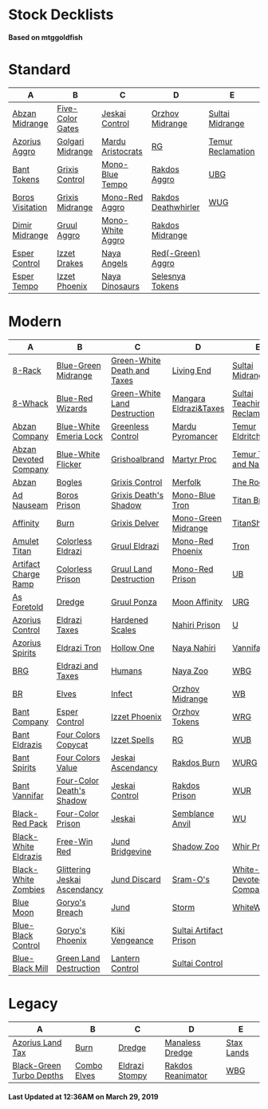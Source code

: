 # Stock Decklists
#### Based on mtggoldfish


# Standard

|                                 A                                  |                                 B                                  |                                  C                                   |                                    D                                     |                                  E                                   |
|--------------------------------------------------------------------|--------------------------------------------------------------------|----------------------------------------------------------------------|--------------------------------------------------------------------------|----------------------------------------------------------------------|
|[Abzan Midrange](./mtggoldfish/Standard/decks/Abzan_Midrange.md)    |[Five-Color Gates](./mtggoldfish/Standard/decks/Five-Color_Gates.md)|[Jeskai Control](./mtggoldfish/Standard/decks/Jeskai_Control.md)      |[Orzhov Midrange](./mtggoldfish/Standard/decks/Orzhov_Midrange.md)        |[Sultai Midrange](./mtggoldfish/Standard/decks/Sultai_Midrange.md)    |
|[Azorius Aggro](./mtggoldfish/Standard/decks/Azorius_Aggro.md)      |[Golgari Midrange](./mtggoldfish/Standard/decks/Golgari_Midrange.md)|[Mardu Aristocrats](./mtggoldfish/Standard/decks/Mardu_Aristocrats.md)|[RG](./mtggoldfish/Standard/decks/RG.md)                                  |[Temur Reclamation](./mtggoldfish/Standard/decks/Temur_Reclamation.md)|
|[Bant Tokens](./mtggoldfish/Standard/decks/Bant_Tokens.md)          |[Grixis Control](./mtggoldfish/Standard/decks/Grixis_Control.md)    |[Mono-Blue Tempo](./mtggoldfish/Standard/decks/Mono-Blue_Tempo.md)    |[Rakdos Aggro](./mtggoldfish/Standard/decks/Rakdos_Aggro.md)              |[UBG](./mtggoldfish/Standard/decks/UBG.md)                            |
|[Boros Visitation](./mtggoldfish/Standard/decks/Boros_Visitation.md)|[Grixis Midrange](./mtggoldfish/Standard/decks/Grixis_Midrange.md)  |[Mono-Red Aggro](./mtggoldfish/Standard/decks/Mono-Red_Aggro.md)      |[Rakdos Deathwhirler](./mtggoldfish/Standard/decks/Rakdos_Deathwhirler.md)|[WUG](./mtggoldfish/Standard/decks/WUG.md)                            |
|[Dimir Midrange](./mtggoldfish/Standard/decks/Dimir_Midrange.md)    |[Gruul Aggro](./mtggoldfish/Standard/decks/Gruul_Aggro.md)          |[Mono-White Aggro](./mtggoldfish/Standard/decks/Mono-White_Aggro.md)  |[Rakdos Midrange](./mtggoldfish/Standard/decks/Rakdos_Midrange.md)        |                                                                      |
|[Esper Control](./mtggoldfish/Standard/decks/Esper_Control.md)      |[Izzet Drakes](./mtggoldfish/Standard/decks/Izzet_Drakes.md)        |[Naya Angels](./mtggoldfish/Standard/decks/Naya_Angels.md)            |[Red(-Green) Aggro](./mtggoldfish/Standard/decks/Red(-Green)_Aggro.md)    |                                                                      |
|[Esper Tempo](./mtggoldfish/Standard/decks/Esper_Tempo.md)          |[Izzet Phoenix](./mtggoldfish/Standard/decks/Izzet_Phoenix.md)      |[Naya Dinosaurs](./mtggoldfish/Standard/decks/Naya_Dinosaurs.md)      |[Selesnya Tokens](./mtggoldfish/Standard/decks/Selesnya_Tokens.md)        |                                                                      |


# Modern

|                                     A                                      |                                            B                                             |                                            C                                             |                                         D                                          |                                           E                                            |
|----------------------------------------------------------------------------|------------------------------------------------------------------------------------------|------------------------------------------------------------------------------------------|------------------------------------------------------------------------------------|----------------------------------------------------------------------------------------|
|[8-Rack](./mtggoldfish/Modern/decks/8-Rack.md)                              |[Blue-Green Midrange](./mtggoldfish/Modern/decks/Blue-Green_Midrange.md)                  |[Green-White Death and Taxes](./mtggoldfish/Modern/decks/Green-White_Death_and_Taxes.md)  |[Living End](./mtggoldfish/Modern/decks/Living_End.md)                              |[Sultai Midrange](./mtggoldfish/Modern/decks/Sultai_Midrange.md)                        |
|[8-Whack](./mtggoldfish/Modern/decks/8-Whack.md)                            |[Blue-Red Wizards](./mtggoldfish/Modern/decks/Blue-Red_Wizards.md)                        |[Green-White Land Destruction](./mtggoldfish/Modern/decks/Green-White_Land_Destruction.md)|[Mangara Eldrazi&amp;Taxes](./mtggoldfish/Modern/decks/Mangara_Eldrazi&amp;Taxes.md)|[Sultai Teaching Reclamation](./mtggoldfish/Modern/decks/Sultai_Teaching_Reclamation.md)|
|[Abzan Company](./mtggoldfish/Modern/decks/Abzan_Company.md)                |[Blue-White Emeria Lock](./mtggoldfish/Modern/decks/Blue-White_Emeria_Lock.md)            |[Greenless Control](./mtggoldfish/Modern/decks/Greenless_Control.md)                      |[Mardu Pyromancer](./mtggoldfish/Modern/decks/Mardu_Pyromancer.md)                  |[Temur Eldritch Kiki](./mtggoldfish/Modern/decks/Temur_Eldritch_Kiki.md)                |
|[Abzan Devoted Company](./mtggoldfish/Modern/decks/Abzan_Devoted_Company.md)|[Blue-White Flicker](./mtggoldfish/Modern/decks/Blue-White_Flicker.md)                    |[Grishoalbrand](./mtggoldfish/Modern/decks/Grishoalbrand.md)                              |[Martyr Proc](./mtggoldfish/Modern/decks/Martyr_Proc.md)                            |[Temur Tooth and Nail](./mtggoldfish/Modern/decks/Temur_Tooth_and_Nail.md)              |
|[Abzan](./mtggoldfish/Modern/decks/Abzan.md)                                |[Bogles](./mtggoldfish/Modern/decks/Bogles.md)                                            |[Grixis Control](./mtggoldfish/Modern/decks/Grixis_Control.md)                            |[Merfolk](./mtggoldfish/Modern/decks/Merfolk.md)                                    |[The Rock](./mtggoldfish/Modern/decks/The_Rock.md)                                      |
|[Ad Nauseam](./mtggoldfish/Modern/decks/Ad_Nauseam.md)                      |[Boros Prison](./mtggoldfish/Modern/decks/Boros_Prison.md)                                |[Grixis Death's Shadow](./mtggoldfish/Modern/decks/Grixis_Death's_Shadow.md)              |[Mono-Blue Tron](./mtggoldfish/Modern/decks/Mono-Blue_Tron.md)                      |[Titan Breach](./mtggoldfish/Modern/decks/Titan_Breach.md)                              |
|[Affinity](./mtggoldfish/Modern/decks/Affinity.md)                          |[Burn](./mtggoldfish/Modern/decks/Burn.md)                                                |[Grixis Delver](./mtggoldfish/Modern/decks/Grixis_Delver.md)                              |[Mono-Green Midrange](./mtggoldfish/Modern/decks/Mono-Green_Midrange.md)            |[TitanShift](./mtggoldfish/Modern/decks/TitanShift.md)                                  |
|[Amulet Titan](./mtggoldfish/Modern/decks/Amulet_Titan.md)                  |[Colorless Eldrazi](./mtggoldfish/Modern/decks/Colorless_Eldrazi.md)                      |[Gruul Eldrazi](./mtggoldfish/Modern/decks/Gruul_Eldrazi.md)                              |[Mono-Red Phoenix](./mtggoldfish/Modern/decks/Mono-Red_Phoenix.md)                  |[Tron](./mtggoldfish/Modern/decks/Tron.md)                                              |
|[Artifact Charge Ramp](./mtggoldfish/Modern/decks/Artifact_Charge_Ramp.md)  |[Colorless Prison](./mtggoldfish/Modern/decks/Colorless_Prison.md)                        |[Gruul Land Destruction](./mtggoldfish/Modern/decks/Gruul_Land_Destruction.md)            |[Mono-Red Prison](./mtggoldfish/Modern/decks/Mono-Red_Prison.md)                    |[UB](./mtggoldfish/Modern/decks/UB.md)                                                  |
|[As Foretold](./mtggoldfish/Modern/decks/As_Foretold.md)                    |[Dredge](./mtggoldfish/Modern/decks/Dredge.md)                                            |[Gruul Ponza](./mtggoldfish/Modern/decks/Gruul_Ponza.md)                                  |[Moon Affinity](./mtggoldfish/Modern/decks/Moon_Affinity.md)                        |[URG](./mtggoldfish/Modern/decks/URG.md)                                                |
|[Azorius Control](./mtggoldfish/Modern/decks/Azorius_Control.md)            |[Eldrazi Taxes](./mtggoldfish/Modern/decks/Eldrazi_Taxes.md)                              |[Hardened Scales](./mtggoldfish/Modern/decks/Hardened_Scales.md)                          |[Nahiri Prison](./mtggoldfish/Modern/decks/Nahiri_Prison.md)                        |[U](./mtggoldfish/Modern/decks/U.md)                                                    |
|[Azorius Spirits](./mtggoldfish/Modern/decks/Azorius_Spirits.md)            |[Eldrazi Tron](./mtggoldfish/Modern/decks/Eldrazi_Tron.md)                                |[Hollow One](./mtggoldfish/Modern/decks/Hollow_One.md)                                    |[Naya Nahiri](./mtggoldfish/Modern/decks/Naya_Nahiri.md)                            |[Vannifar Pod](./mtggoldfish/Modern/decks/Vannifar_Pod.md)                              |
|[BRG](./mtggoldfish/Modern/decks/BRG.md)                                    |[Eldrazi and Taxes](./mtggoldfish/Modern/decks/Eldrazi_and_Taxes.md)                      |[Humans](./mtggoldfish/Modern/decks/Humans.md)                                            |[Naya Zoo](./mtggoldfish/Modern/decks/Naya_Zoo.md)                                  |[WBG](./mtggoldfish/Modern/decks/WBG.md)                                                |
|[BR](./mtggoldfish/Modern/decks/BR.md)                                      |[Elves](./mtggoldfish/Modern/decks/Elves.md)                                              |[Infect](./mtggoldfish/Modern/decks/Infect.md)                                            |[Orzhov Midrange](./mtggoldfish/Modern/decks/Orzhov_Midrange.md)                    |[WB](./mtggoldfish/Modern/decks/WB.md)                                                  |
|[Bant Company](./mtggoldfish/Modern/decks/Bant_Company.md)                  |[Esper Control](./mtggoldfish/Modern/decks/Esper_Control.md)                              |[Izzet Phoenix](./mtggoldfish/Modern/decks/Izzet_Phoenix.md)                              |[Orzhov Tokens](./mtggoldfish/Modern/decks/Orzhov_Tokens.md)                        |[WRG](./mtggoldfish/Modern/decks/WRG.md)                                                |
|[Bant Eldrazis](./mtggoldfish/Modern/decks/Bant_Eldrazis.md)                |[Four Colors Copycat](./mtggoldfish/Modern/decks/Four_Colors_Copycat.md)                  |[Izzet Spells](./mtggoldfish/Modern/decks/Izzet_Spells.md)                                |[RG](./mtggoldfish/Modern/decks/RG.md)                                              |[WUB](./mtggoldfish/Modern/decks/WUB.md)                                                |
|[Bant Spirits](./mtggoldfish/Modern/decks/Bant_Spirits.md)                  |[Four Colors Value](./mtggoldfish/Modern/decks/Four_Colors_Value.md)                      |[Jeskai Ascendancy](./mtggoldfish/Modern/decks/Jeskai_Ascendancy.md)                      |[Rakdos Burn](./mtggoldfish/Modern/decks/Rakdos_Burn.md)                            |[WURG](./mtggoldfish/Modern/decks/WURG.md)                                              |
|[Bant Vannifar](./mtggoldfish/Modern/decks/Bant_Vannifar.md)                |[Four-Color Death's Shadow](./mtggoldfish/Modern/decks/Four-Color_Death's_Shadow.md)      |[Jeskai Control](./mtggoldfish/Modern/decks/Jeskai_Control.md)                            |[Rakdos Prison](./mtggoldfish/Modern/decks/Rakdos_Prison.md)                        |[WUR](./mtggoldfish/Modern/decks/WUR.md)                                                |
|[Black-Red Pack](./mtggoldfish/Modern/decks/Black-Red_Pack.md)              |[Four-Color Prison](./mtggoldfish/Modern/decks/Four-Color_Prison.md)                      |[Jeskai](./mtggoldfish/Modern/decks/Jeskai.md)                                            |[Semblance Anvil](./mtggoldfish/Modern/decks/Semblance_Anvil.md)                    |[WU](./mtggoldfish/Modern/decks/WU.md)                                                  |
|[Black-White Eldrazis](./mtggoldfish/Modern/decks/Black-White_Eldrazis.md)  |[Free-Win Red](./mtggoldfish/Modern/decks/Free-Win_Red.md)                                |[Jund Bridgevine](./mtggoldfish/Modern/decks/Jund_Bridgevine.md)                          |[Shadow Zoo](./mtggoldfish/Modern/decks/Shadow_Zoo.md)                              |[Whir Prison](./mtggoldfish/Modern/decks/Whir_Prison.md)                                |
|[Black-White Zombies](./mtggoldfish/Modern/decks/Black-White_Zombies.md)    |[Glittering Jeskai Ascendancy](./mtggoldfish/Modern/decks/Glittering_Jeskai_Ascendancy.md)|[Jund Discard](./mtggoldfish/Modern/decks/Jund_Discard.md)                                |[Sram-O's](./mtggoldfish/Modern/decks/Sram-O's.md)                                  |[White-Green Devoted Company](./mtggoldfish/Modern/decks/White-Green_Devoted_Company.md)|
|[Blue Moon](./mtggoldfish/Modern/decks/Blue_Moon.md)                        |[Goryo's Breach](./mtggoldfish/Modern/decks/Goryo's_Breach.md)                            |[Jund](./mtggoldfish/Modern/decks/Jund.md)                                                |[Storm](./mtggoldfish/Modern/decks/Storm.md)                                        |[WhiteWalkers](./mtggoldfish/Modern/decks/WhiteWalkers.md)                              |
|[Blue-Black Control](./mtggoldfish/Modern/decks/Blue-Black_Control.md)      |[Goryo's Phoenix](./mtggoldfish/Modern/decks/Goryo's_Phoenix.md)                          |[Kiki Vengeance](./mtggoldfish/Modern/decks/Kiki_Vengeance.md)                            |[Sultai Artifact Prison](./mtggoldfish/Modern/decks/Sultai_Artifact_Prison.md)      |                                                                                        |
|[Blue-Black Mill](./mtggoldfish/Modern/decks/Blue-Black_Mill.md)            |[Green Land Destruction](./mtggoldfish/Modern/decks/Green_Land_Destruction.md)            |[Lantern Control](./mtggoldfish/Modern/decks/Lantern_Control.md)                          |[Sultai Control](./mtggoldfish/Modern/decks/Sultai_Control.md)                      |                                                                                        |


# Legacy

|                                        A                                         |                           B                            |                              C                               |                                 D                                  |                          E                           |
|----------------------------------------------------------------------------------|--------------------------------------------------------|--------------------------------------------------------------|--------------------------------------------------------------------|------------------------------------------------------|
|[Azorius Land Tax](./mtggoldfish/Legacy/decks/Azorius_Land_Tax.md)                |[Burn](./mtggoldfish/Legacy/decks/Burn.md)              |[Dredge](./mtggoldfish/Legacy/decks/Dredge.md)                |[Manaless Dredge](./mtggoldfish/Legacy/decks/Manaless_Dredge.md)    |[Stax Lands](./mtggoldfish/Legacy/decks/Stax_Lands.md)|
|[Black-Green Turbo Depths](./mtggoldfish/Legacy/decks/Black-Green_Turbo_Depths.md)|[Combo Elves](./mtggoldfish/Legacy/decks/Combo_Elves.md)|[Eldrazi Stompy](./mtggoldfish/Legacy/decks/Eldrazi_Stompy.md)|[Rakdos Reanimator](./mtggoldfish/Legacy/decks/Rakdos_Reanimator.md)|[WBG](./mtggoldfish/Legacy/decks/WBG.md)              |



#### Last Updated at 12:36AM on March 29, 2019